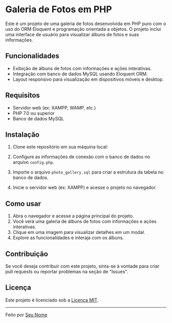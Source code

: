 # Galeria de Fotos em PHP

Este é um projeto de uma galeria de fotos desenvolvida em PHP puro com o uso do ORM Eloquent e programação orientada a objetos. O projeto inclui uma interface de usuário para visualizar álbuns de fotos e suas informações.

## Funcionalidades

- Exibição de álbuns de fotos com informações e ações interativas.
- Integração com banco de dados MySQL usando Eloquent ORM.
- Layout responsivo para visualização em dispositivos móveis e desktop.

## Requisitos

- Servidor web (ex: XAMPP, WAMP, etc.)
- PHP 7.0 ou superior
- Banco de dados MySQL

## Instalação

1. Clone este repositório em sua máquina local:

2. Configure as informações de conexão com o banco de dados no arquivo `config.php`.

3. Importe o arquivo `photo_gallery.sql` para criar a estrutura da tabela no banco de dados.

4. Inicie o servidor web (ex: XAMPP) e acesse o projeto no navegador.

## Como usar

1. Abra o navegador e acesse a página principal do projeto.
2. Você verá uma galeria de álbuns de fotos com informações e ações interativas.
3. Clique em uma imagem para visualizar detalhes em um modal.
4. Explore as funcionalidades e interaja com os álbuns.

## Contribuição

Se você deseja contribuir com este projeto, sinta-se à vontade para criar pull requests ou reportar problemas na seção de "Issues".

## Licença

Este projeto é licenciado sob a [Licença MIT](LICENSE).

---

Feito por [Seu Nome]([https://github.com/seu-usuario-github](https://github.com/brunohenrry)https://github.com/brunohenrry)
